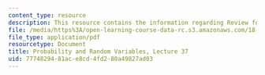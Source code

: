 ```yaml
---
content_type: resource
description: This resource contains the information regarding Review for Final Exam.
file: /media/https%3A/open-learning-course-data-rc.s3.amazonaws.com/18-440-probability-and-random-variables-spring-2014/7774829481ace8cd4fd280a49827ad03_MIT18_440S14_Lecture37.pdf
file_type: application/pdf
resourcetype: Document
title: Probability and Random Variables, Lecture 37
uid: 77748294-81ac-e8cd-4fd2-80a49827ad03
---
```

